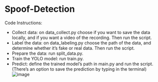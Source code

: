 # Spoof-Detection

Code Instructions:
-	Collect data: on data_collect.py choose if you want to save the data locally, and if you want a video of the recording. Then run the script.
-	Label the data: on data_labeling.py choose the path of the data, and determine whether it’s fake or real data. Then run the script. 
-	Prepare the data: run split_data.py.
-	Train the YOLO model: run train.py.
-	Predict: define the trained model’s path in main.py and run the script. (There’s an option to save the prediction by typing in the terminal)
![image](https://github.com/Yoav221/Spoof-Detection/assets/105441254/f59bfa9d-c2aa-4254-a4fb-3c7a4b7fe430)
